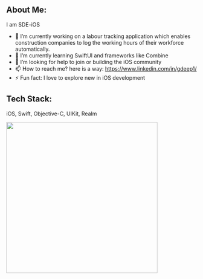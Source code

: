 ## About Me:
  I am SDE-iOS


- 🔭 I’m currently working on a labour tracking application which enables construction companies to log the working hours of their workforce automatically.
- 🌱 I’m currently learning SwiftUI and frameworks like Combine
- 🤔 I’m looking for help to join or building the iOS community 
- 📫 How to reach me? here is a way: https://www.linkedin.com/in/gdeep1/ 
- ⚡ Fun fact: I love to explore new in iOS development

## Tech Stack:
 iOS, Swift, Objective-C, UIKit, Realm

<img src="https://github-readme-stats.vercel.app/api?username=gDeep1&show_icons=true&theme=gruvbox" width="400">

<!--
**gDeep1/gDeep1** is a ✨ _special_ ✨ repository because its `README.md` (this file) appears on your GitHub profile.
-->
